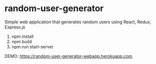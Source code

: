 # random-user-generator
Simple web application that generates random users using React, Redux, Express.js

1. npm install
2. npm build
3. npm run start-server

DEMO: https://random-user-generator-webapp.herokuapp.com
